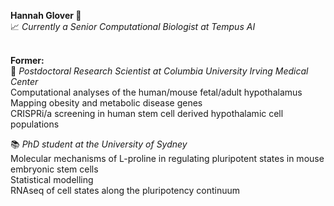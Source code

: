 <b>Hannah Glover :wave:</b><br>
:chart_with_upwards_trend:<i> Currently a Senior Computational Biologist at Tempus AI</i>

<br><b>Former:</b><br>
:dna:<i> Postdoctoral Research Scientist at Columbia University Irving Medical Center</i></br>
Computational analyses of the human/mouse fetal/adult hypothalamus</br>
Mapping obesity and metabolic disease genes</br>
CRISPRi/a screening in human stem cell derived hypothalamic cell populations<br>

:books:<i> PhD student at the University of Sydney</i><br>
Molecular mechanisms of L-proline in regulating pluripotent states in mouse embryonic stem cells</br>
Statistical modelling</br>
RNAseq of cell states along the pluripotency continuum
